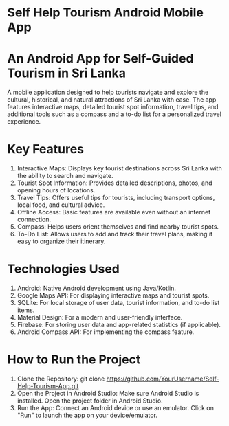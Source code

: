 # Self Help Tourism Android Mobile App
# An Android App for Self-Guided Tourism in Sri Lanka
A mobile application designed to help tourists navigate and explore the cultural, historical, and natural attractions of Sri Lanka with ease. The app features interactive maps, detailed tourist spot information, travel tips, and additional tools such as a compass and a to-do list for a personalized travel experience.

# Key Features
  1. Interactive Maps: Displays key tourist destinations across Sri Lanka with the ability to search and navigate.
  2. Tourist Spot Information: Provides detailed descriptions, photos, and opening hours of locations.
  3. Travel Tips: Offers useful tips for tourists, including transport options, local food, and cultural advice.
  4. Offline Access: Basic features are available even without an internet connection.
  5. Compass: Helps users orient themselves and find nearby tourist spots.
  6. To-Do List: Allows users to add and track their travel plans, making it easy to organize their itinerary.

# Technologies Used
  1. Android: Native Android development using Java/Kotlin.
  2. Google Maps API: For displaying interactive maps and tourist spots.
  3. SQLite: For local storage of user data, tourist information, and to-do list items.
  4. Material Design: For a modern and user-friendly interface.
  5. Firebase: For storing user data and app-related statistics (if applicable).
  6. Android Compass API: For implementing the compass feature.

# How to Run the Project 
  1. Clone the Repository: git clone https://github.com/YourUsername/Self-Help-Tourism-App.git
  2. Open the Project in Android Studio:
     Make sure Android Studio is installed.
     Open the project folder in Android Studio.
  4. Run the App:
     Connect an Android device or use an emulator.
     Click on "Run" to launch the app on your device/emulator.
